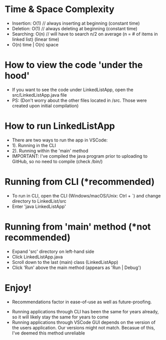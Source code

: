 # Time & Space Complexity
- Insertion: O(1) // always inserting at beginning (constant time)
- Deletion: O(1) // always deleting at beginning (constant time)
- Searching: O(n) // will have to search n/2 on average (n = # of items in linked list) (linear time)
- O(n) time | O(n) space

# How to view the code 'under the hood'
- If you want to see the code under LinkedListApp, open the src/LinkedListApp.java file
- PS: (Don't worry about the other files located in /src. Those were created upon initial compilation)

# How to run LinkedListApp
- There are two ways to run the app in VSCode:
- 1). Running in the CLI
- 2). Running within the 'main' method
- IMPORTANT: I've compiled the java program prior to uploading to GitHub, so no need to compile (check /bin/)

# Running from CLI (*recommended)
- To run in CLI, open the CLI (Windows/macOS/Unix: Ctrl + `) and change directory to LinkedList/src
- Enter 'java LinkedListApp'

# Running from 'main' method (*not recommended)
- Expand 'src' directory on left-hand side
- Click LinkedListApp.java
- Scroll down to the last (main) class (LinkedListApp)
- Click 'Run' above the main method (appears as 'Run | Debug')

# Enjoy!

* Recommendations factor in ease-of-use as well as future-proofing.
- Running applications through CLI has been the same for years already, so it will likely stay the same for years to come
- Running applications through VSCode GUI depends on the version of the users application. Our versions might not match. Becasue of this, I've deemed this method unreliable
